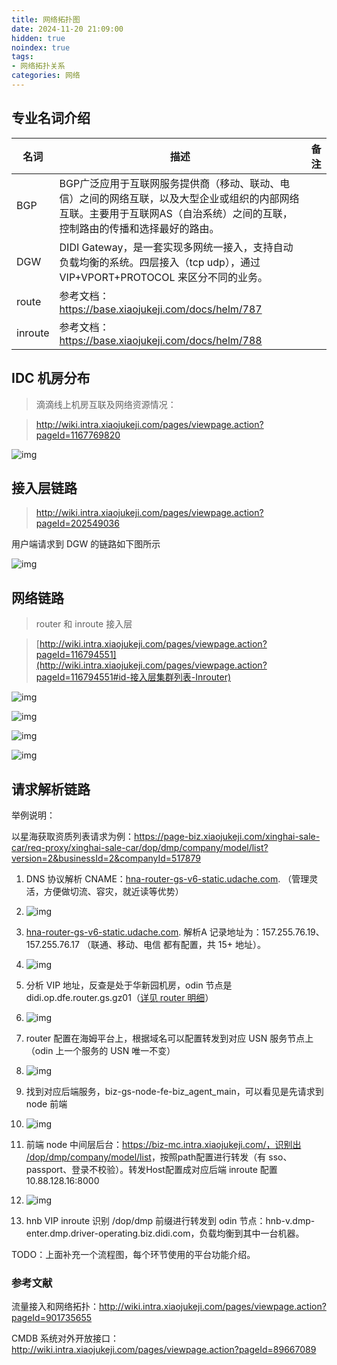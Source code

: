 ```yaml
---
title: 网络拓扑图
date: 2024-11-20 21:09:00
hidden: true
noindex: true
tags:
- 网络拓扑关系
categories: 网络
---
```


## 专业名词介绍

| 名词    | 描述                                                         | 备注 |
| ------- | ------------------------------------------------------------ | ---- |
| BGP     | BGP广泛应用于互联网服务提供商（移动、联动、电信）之间的网络互联，以及大型企业或组织的内部网络互联。主要用于互联网AS（自治系统）之间的互联，控制路由的传播和选择最好的路由。 |      |
| DGW     | DIDI Gateway，是一套实现多网统一接入，支持自动负载均衡的系统。四层接入（tcp udp），通过VIP+VPORT+PROTOCOL 来区分不同的业务。 |      |
| route   | 参考文档：https://base.xiaojukeji.com/docs/helm/787          |      |
| inroute | 参考文档：https://base.xiaojukeji.com/docs/helm/788          |      |



## IDC 机房分布

> 滴滴线上机房互联及网络资源情况：

> http://wiki.intra.xiaojukeji.com/pages/viewpage.action?pageId=1167769820

![img](https://s3-cooper.xiaojukeji.com/didoc-upload-image-prod/17298640467780dc7984def15ff70bd7a6d70c631f3ee/image.png)

## 接入层链路

> http://wiki.intra.xiaojukeji.com/pages/viewpage.action?pageId=202549036

用户端请求到 DGW 的链路如下图所示

![img](https://cooper.didichuxing.com/uploader/f/v0K9bZfFSL1xcmqB.png?accessToken=eyJhbGciOiJIUzI1NiIsImtpZCI6ImRlZmF1bHQiLCJ0eXAiOiJKV1QifQ.eyJleHAiOjE3Mjk4NzAyMDAsImZpbGVHVUlEIjoibDc4d3h1WndmUDkyZjluVyIsImlhdCI6MTcyOTg2OTYwMCwiaXNzIjoidXBsb2FkZXJfYWNjZXNzX3Jlc291cmNlIiwidXNlcklkIjoxMDAwMDAzNTI0NH0.3Apk38ZvMUHnVgSKgBMXsdQCJRm8kP3Dh9_-qVekSLs)

## 网络链路

> router 和 inroute 接入层

> [http://wiki.intra.xiaojukeji.com/pages/viewpage.action?pageId=116794551](http://wiki.intra.xiaojukeji.com/pages/viewpage.action?pageId=116794551#id-接入层集群列表-Inrouter)

![img](https://cooper.didichuxing.com/cooper_gateway/cn/shimo-images/Yf2L2GjL4MgBpSJm/%E7%BD%91%E7%BB%9C%E9%93%BE%E8%B7%AF%E6%8B%93%E6%89%91%E5%9B%BE.png)

![img](https://s3-cooper.xiaojukeji.com/didoc-upload-image-prod/17298661645208cc25d7af2e69e47492dd9b3881be78f/image.png)



![img](https://s3-cooper.xiaojukeji.com/didoc-upload-image-prod/1729865650633a2cb0b7c8bd1e3831fe3d6d19fbddf66/image.png)



![img](https://s3-cooper.xiaojukeji.com/didoc-upload-image-prod/1729868055139f9e851f7cfaa2cc5b8a46006de1514fb/image.png)





## 请求解析链路

举例说明：

以星海获取资质列表请求为例：https://page-biz.xiaojukeji.com/xinghai-sale-car/req-proxy/xinghai-sale-car/dop/dmp/company/model/list?version=2&businessId=2&companyId=517879

1. DNS 协议解析 CNAME：[hna-router-gs-v6-static.udache.com](http://hna-router-gs-v6-static.udache.com). （管理灵活，方便做切流、容灾，就近读等优势）

1. ![img](https://s3-cooper.xiaojukeji.com/didoc-upload-image-prod/1730273172312ddf48136d05d373a16073e40ca10a603/image.png)

1. [hna-router-gs-v6-static.udache.com](http://hna-router-gs-v6-static.udache.com). 解析A 记录地址为：157.255.76.19、157.255.76.17 （联通、移动、电信 都有配置，共 15+ 地址）。

1. ![img](https://s3-cooper.xiaojukeji.com/didoc-upload-image-prod/173027316083595d36299b10cf769e0498a28a34566fc/image.png)

1. 分析 VIP 地址，反查是处于华新园机房，odin 节点是 didi.op.dfe.router.gs.gz01（[详见 router 明细](http://wiki.intra.xiaojukeji.com/pages/viewpage.action?pageId=123096872)）

1. ![img](https://s3-cooper.xiaojukeji.com/didoc-upload-image-prod/1730361019474b2f27053b0acea76e4b5a8d208e68f53/image.png)

1. router 配置在海姆平台上，根据域名可以配置转发到对应 USN 服务节点上（odin 上一个服务的 USN 唯一不变）

1. ![img](https://s3-cooper.xiaojukeji.com/didoc-upload-image-prod/1730273598207f16e825fc981ff447f107fb1ee2f695d/image.png)

1. 找到对应后端服务，biz-gs-node-fe-biz_agent_main，可以看见是先请求到 node 前端

1. ![img](https://s3-cooper.xiaojukeji.com/didoc-upload-image-prod/173027371024026e493eacdc3c40bf3585d6cbdfca656/image.png)

1. 前端 node 中间层后台：https://biz-mc.intra.xiaojukeji.com/，识别出 [/dop/dmp/company/model/list](https://page-biz.xiaojukeji.com/xinghai-sale-car/req-proxy/xinghai-sale-car/dop/dmp/company/model/list?version=2&businessId=2&companyId=517879)，按照path配置进行转发（有 sso、passport、登录不校验）。转发Host配置成对应后端 inroute 配置 10.88.128.16:8000

1. ![img](https://s3-cooper.xiaojukeji.com/didoc-upload-image-prod/17302743396301da0681b341952e5ab52f2cbddd4f4c1/image.png)

1. hnb VIP inroute 识别 /dop/dmp 前缀进行转发到 odin 节点：hnb-v.dmp-enter.dmp.driver-operating.biz.didi.com，负载均衡到其中一台机器。



TODO：上面补充一个流程图，每个环节使用的平台功能介绍。



### 参考文献

流量接入和网络拓扑：http://wiki.intra.xiaojukeji.com/pages/viewpage.action?pageId=901735655

CMDB 系统对外开放接口：http://wiki.intra.xiaojukeji.com/pages/viewpage.action?pageId=89667089